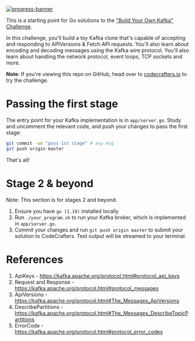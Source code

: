 [![progress-banner](https://backend.codecrafters.io/progress/kafka/9d65586c-bf32-417b-87ba-5b28ff2595a1)](https://app.codecrafters.io/users/codecrafters-bot?r=2qF)

This is a starting point for Go solutions to the
["Build Your Own Kafka" Challenge](https://codecrafters.io/challenges/kafka).

In this challenge, you'll build a toy Kafka clone that's capable of accepting
and responding to APIVersions & Fetch API requests. You'll also learn about
encoding and decoding messages using the Kafka wire protocol. You'll also learn
about handling the network protocol, event loops, TCP sockets and more.

**Note**: If you're viewing this repo on GitHub, head over to
[codecrafters.io](https://codecrafters.io) to try the challenge.

# Passing the first stage

The entry point for your Kafka implementation is in `app/server.go`. Study and
uncomment the relevant code, and push your changes to pass the first stage:

```sh
git commit -am "pass 1st stage" # any msg
git push origin master
```

That's all!

# Stage 2 & beyond

Note: This section is for stages 2 and beyond.

1. Ensure you have `go (1.19)` installed locally
1. Run `./your_program.sh` to run your Kafka broker, which is implemented in
   `app/server.go`.
1. Commit your changes and run `git push origin master` to submit your solution
   to CodeCrafters. Test output will be streamed to your terminal.


# References

1. ApiKeys - https://kafka.apache.org/protocol.html#protocol_api_keys
1. Request and Response - https://kafka.apache.org/protocol.html#protocol_messages
1. ApiVersions - https://kafka.apache.org/protocol.html#The_Messages_ApiVersions
1. DescribePartitions - https://kafka.apache.org/protocol.html#The_Messages_DescribeTopicPartitions
1. ErrorCode - https://kafka.apache.org/protocol.html#protocol_error_codes